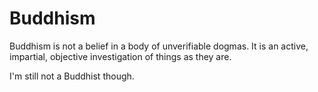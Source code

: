 # Buddhism

Buddhism is not a belief in a body of unverifiable dogmas. It is an active, impartial, objective investigation of things as they are.

I'm still not a Buddhist though.

